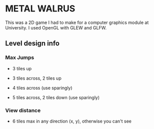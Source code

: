 # METAL WALRUS

This was a 2D game I had to make for a computer graphics module at University. I used OpenGL with GLEW and GLFW.

## Level design info

### Max Jumps
- 3 tiles up

- 3 tiles across, 2 tiles up

- 4 tiles across (use sparingly)

- 5 tiles across, 2 tiles down (use sparingly)

### View distance
- 6 tiles max in any direction (x, y), otherwise you can't see
